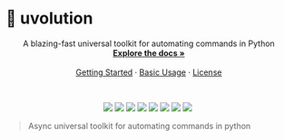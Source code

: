 # 🚀 uvolution
<a id="readme-top"></a> 

<div align="center">  
  <p align="center">
    A blazing-fast universal toolkit for automating commands in Python
    <br />
    <a href="https://pypi.org/project/uvolution/"><strong>Explore the docs »</strong></a>
    <br />
    <br />
    <a href="#-getting-started">Getting Started</a>
    ·
    <a href="#-usage-examples">Basic Usage</a>
    ·
    <a href="https://github.com/alexeev-prog/uvolution/blob/main/LICENSE">License</a>
  </p>
</div>
<br>
<p align="center">
    <img src="https://img.shields.io/github/languages/top/alexeev-prog/uvolution?style=for-the-badge">
    <img src="https://img.shields.io/github/languages/count/alexeev-prog/uvolution?style=for-the-badge">
    <img src="https://img.shields.io/github/license/alexeev-prog/uvolution?style=for-the-badge">
    <img src="https://img.shields.io/github/stars/alexeev-prog/uvolution?style=for-the-badge">
    <img src="https://img.shields.io/github/issues/alexeev-prog/uvolution?style=for-the-badge">
    <img src="https://img.shields.io/github/last-commit/alexeev-prog/uvolution?style=for-the-badge">
    <img src="https://img.shields.io/pypi/l/uvolution?style=for-the-badge">
    <img src="https://img.shields.io/pypi/wheel/uvolution?style=for-the-badge">
    <img src="https://img.shields.io/badge/coverage-54%25-54%25?style=for-the-badge" alt="">
</p>

 > Async universal toolkit for automating commands in python
